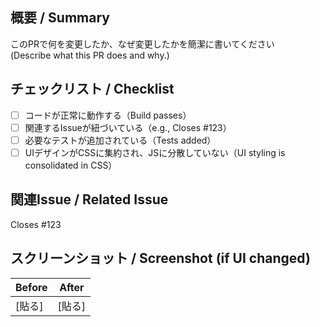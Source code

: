## 概要 / Summary
このPRで何を変更したか、なぜ変更したかを簡潔に書いてください  
(Describe what this PR does and why.)

## チェックリスト / Checklist
- [ ] コードが正常に動作する（Build passes）
- [ ] 関連するIssueが紐づいている（e.g., Closes #123）
- [ ] 必要なテストが追加されている（Tests added）
- [ ] UIデザインがCSSに集約され、JSに分散していない（UI styling is consolidated in CSS）

## 関連Issue / Related Issue
Closes #123

## スクリーンショット / Screenshot (if UI changed)
Before | After  
------ | ------  
[貼る] | [貼る]
